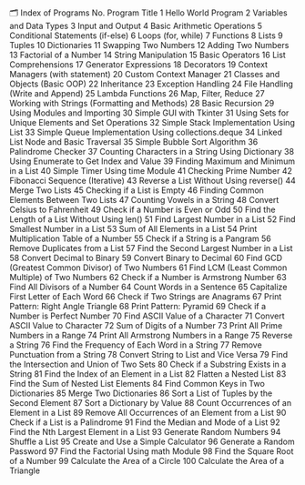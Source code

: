 🗂️ Index of Programs
No.	Program Title
1	Hello World Program
2	Variables and Data Types
3	Input and Output
4	Basic Arithmetic Operations
5	Conditional Statements (if-else)
6	Loops (for, while)
7	Functions
8	Lists
9	Tuples
10	Dictionaries
11	Swapping Two Numbers
12	Adding Two Numbers
13	Factorial of a Number
14	String Manipulation
15	Basic Operators
16	List Comprehensions
17	Generator Expressions
18	Decorators
19	Context Managers (with statement)
20	Custom Context Manager
21	Classes and Objects (Basic OOP)
22	Inheritance
23	Exception Handling
24	File Handling (Write and Append)
25	Lambda Functions
26	Map, Filter, Reduce
27	Working with Strings (Formatting and Methods)
28	Basic Recursion
29	Using Modules and Importing
30	Simple GUI with Tkinter
31	Using Sets for Unique Elements and Set Operations
32	Simple Stack Implementation Using List
33	Simple Queue Implementation Using collections.deque
34	Linked List Node and Basic Traversal
35	Simple Bubble Sort Algorithm
36	Palindrome Checker
37	Counting Characters in a String Using Dictionary
38	Using Enumerate to Get Index and Value
39	Finding Maximum and Minimum in a List
40	Simple Timer Using time Module
41	Checking Prime Number
42	Fibonacci Sequence (Iterative)
43	Reverse a List Without Using reverse()
44	Merge Two Lists
45	Checking if a List is Empty
46	Finding Common Elements Between Two Lists
47	Counting Vowels in a String
48	Convert Celsius to Fahrenheit
49	Check if a Number is Even or Odd
50	Find the Length of a List Without Using len()
51	Find Largest Number in a List
52	Find Smallest Number in a List
53	Sum of All Elements in a List
54	Print Multiplication Table of a Number
55	Check if a String is a Pangram
56	Remove Duplicates from a List
57	Find the Second Largest Number in a List
58	Convert Decimal to Binary
59	Convert Binary to Decimal
60	Find GCD (Greatest Common Divisor) of Two Numbers
61	Find LCM (Least Common Multiple) of Two Numbers
62	Check if a Number is Armstrong Number
63	Find All Divisors of a Number
64	Count Words in a Sentence
65	Capitalize First Letter of Each Word
66	Check if Two Strings are Anagrams
67	Print Pattern: Right Angle Triangle
68	Print Pattern: Pyramid
69	Check if a Number is Perfect Number
70	Find ASCII Value of a Character
71	Convert ASCII Value to Character
72	Sum of Digits of a Number
73	Print All Prime Numbers in a Range
74	Print All Armstrong Numbers in a Range
75	Reverse a String
76	Find the Frequency of Each Word in a String
77	Remove Punctuation from a String
78	Convert String to List and Vice Versa
79	Find the Intersection and Union of Two Sets
80	Check if a Substring Exists in a String
81	Find the Index of an Element in a List
82	Flatten a Nested List
83	Find the Sum of Nested List Elements
84	Find Common Keys in Two Dictionaries
85	Merge Two Dictionaries
86	Sort a List of Tuples by the Second Element
87	Sort a Dictionary by Value
88	Count Occurrences of an Element in a List
89	Remove All Occurrences of an Element from a List
90	Check if a List is a Palindrome
91	Find the Median and Mode of a List
92	Find the Nth Largest Element in a List
93	Generate Random Numbers
94	Shuffle a List
95	Create and Use a Simple Calculator
96	Generate a Random Password
97	Find the Factorial Using math Module
98	Find the Square Root of a Number
99	Calculate the Area of a Circle
100	Calculate the Area of a Triangle
